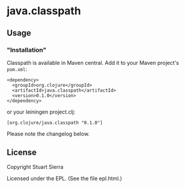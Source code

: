 # java.classpath


## Usage


### "Installation"

Classpath is available in Maven central.  Add it to your Maven project's `pom.xml`:

    <dependency>
      <groupId>org.clojure</groupId>
      <artifactId>java.classpath</artifactId>
      <version>0.1.0</version>
    </dependency>

or your leiningen project.clj:

    [org.clojure/java.classpath "0.1.0"]

Please note the changelog below.

## License

Copyright Stuart Sierra

Licensed under the EPL. (See the file epl.html.)

